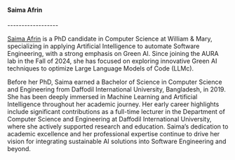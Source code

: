 
<h4>Saima Afrin</h4>
------------------

<a href="https://saimaafrin.github.io">Saima Afrin</a> is a PhD candidate in Computer Science at William & Mary, specializing in applying Artificial Intelligence to automate Software Engineering, with a strong emphasis on Green AI. Since joining the AURA lab in the Fall of 2024, she has focused on exploring innovative Green AI techniques to optimize Large Language Models of Code (LLMc). 

Before her PhD, Saima earned a Bachelor of Science in Computer Science and Engineering from Daffodil International University, Bangladesh, in 2019. She has been deeply immersed in Machine Learning and Artificial Intelligence throughout her academic journey. Her early career highlights include significant contributions as a full-time lecturer in the Department of Computer Science and Engineering at Daffodil International University, where she actively supported research and education. Saima’s dedication to academic excellence and her professional expertise continue to drive her vision for integrating sustainable AI solutions into Software Engineering and beyond.

<div style="display: grid; grid-template-columns: repeat(4, 1fr); gap: 15px; padding: 5px;">
    <a href="https://saimaafrin.github.io"><i class="fa-solid fa-globe fa-2x"></i></a>
    <a href="https://www.linkedin.com/in/saima-afrin-8276a318b/"><i class="fa-brands fa-linkedin fa-2x"></i></a>
    <a href="https://x.com/saymaafrin1"><i class="fa-brands fa-x-twitter fa-2x"></i></a>
    <a href="https://scholar.google.com/citations?hl=en&authuser=1&user=nGxM470AAAAJ"><i class="fa-brands fa-google-scholar fa-2x"></i></a>
</div>

